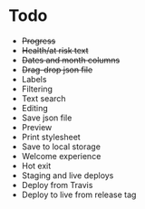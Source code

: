 # Todo

- ~~Progress~~
- ~~Health/at risk text~~
- ~~Dates and month columns~~
- ~~Drag-drop json file~~
- Labels
- Filtering
- Text search
- Editing
- Save json file
- Preview
- Print stylesheet
- Save to local storage
- Welcome experience
- Hot exit
- Staging and live deploys
- Deploy from Travis
- Deploy to live from release tag
